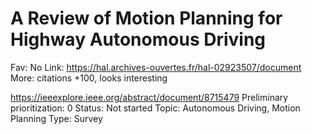 # A Review of Motion Planning for Highway Autonomous Driving

Fav: No
Link: https://hal.archives-ouvertes.fr/hal-02923507/document
More: citations +100, looks interesting

https://ieeexplore.ieee.org/abstract/document/8715479
Preliminary prioritization: 0
Status: Not started
Topic: Autonomous Driving, Motion Planning
Type: Survey